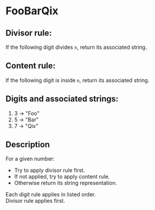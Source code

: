 # FooBarQix

## Divisor rule:
If the following digit divides `n`,
return its associated string.

## Content rule:
If the following digit is inside `n`,
return its associated string.

## Digits and associated strings:

1. 3 -> "Foo"
2. 5 -> "Bar"
3. 7 -> "Qix"

## Description
For a given number:
- Try to apply divisor rule first.  
- If not applied, try to apply content rule.  
- Otherwise return its string representation.

Each digit rule applies in listed order.  
Divisor rule applies first.
